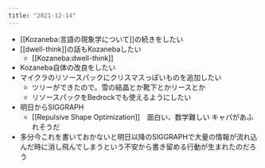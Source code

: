 ```yaml
---
title: "2021-12-14"
---
```


- [[Kozaneba:言語の現象学について]]の続きをしたい
- [[dwell-think]]の話もKozanebaしたい
    - [[Kozaneba:dwell-think]]
- Kozaneba自体の改良をしたい
- マイクラのリソースパックにクリスマスっぽいものを追加したい
    - ツリーができたので。雪の結晶とか靴下とかリースとか
    - リソースパックをBedrockでも使えるようにしたい
- 明日からSIGGRAPH
    - [[Repulsive Shape Optimization]]　面白い、数学難しい
キャパがあふれそうだ
- 多分今これを書いておかないと明日以降のSIGGRAPHで大量の情報が流れ込んだ時に消し飛んでしまうという不安から書き留める行動が生まれたのだろう


